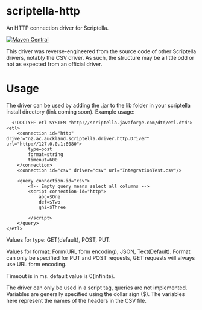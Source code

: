 # scriptella-http
An HTTP connection driver for Scriptella. 

[![Maven Central](https://maven-badges.herokuapp.com/maven-central/nz.ac.auckland.scriptella.driver/scriptella-http/badge.svg)](https://maven-badges.herokuapp.com/maven-central/nz.ac.auckland.scriptella.driver/scriptella-http)

This driver was reverse-engineered from the source code of other Scriptella drivers, notably the CSV driver. 
As such, the structure may be a little odd or not as expected from an official driver. 

# Usage

The driver can be used by adding the .jar to the lib folder in your scriptella install directory (link coming soon).
Example usage:

```
  <!DOCTYPE etl SYSTEM "http://scriptella.javaforge.com/dtd/etl.dtd">
<etl>
    <connection id="http" driver="nz.ac.auckland.scriptella.driver.http.Driver" url="http://127.0.0.1:8080">
        type=post
        format=string
        timeout=600
    </connection>
    <connection id="csv" driver="csv" url="IntegrationTest.csv"/>

    <query connection-id="csv">
        <!-- Empty query means select all columns -->
        <script connection-id="http">
            abc=$One
            def=$Two
            ghi=$Three

        </script>
    </query>
</etl>
```

Values for type: GET(default), POST, PUT.

Values for format: Form(URL form encoding), JSON, Text(Default). Format can only be specified for PUT and POST requests,
GET requests will always use URL form encoding.

Timeout is in ms. default value is 0(infinite).

The driver can only be used in a script tag, queries are not implemented. Variables are generally specified using the dollar sign ($). The variables here represent the names of the headers in the CSV file.

